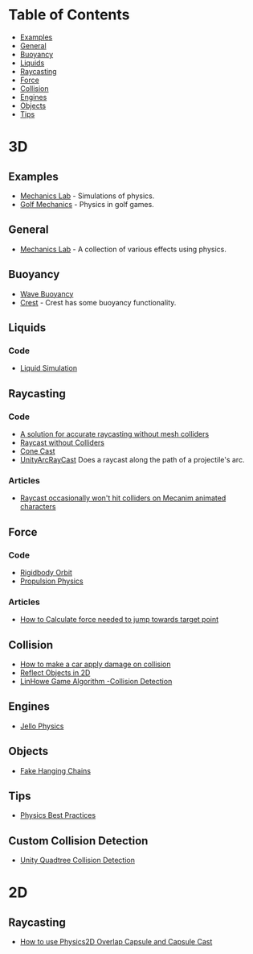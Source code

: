 # Table of Contents
- [Examples](#Examples)
- [General](#General)
- [Buoyancy](#Buoyancy)
- [Liquids](#Liquids)
- [Raycasting](#Raycasting)
- [Force](#Force)
- [Collision](#Collision)
- [Engines](#Engines)
- [Objects](#Objects)
- [Tips](#Tips)
# 3D
## Examples
* [Mechanics Lab](https://github.com/dpreid/mechanicsLab) - Simulations of physics.
* [Golf Mechanics](https://github.com/brogan89/Golf-Mechanics) - Physics in golf games.

## General
* [Mechanics Lab](https://github.com/dpreid/mechanicsLab) - A collection of various effects using physics.  


## Buoyancy
* [Wave Buoyancy](https://github.com/dbrizov/Unity-WaterBuoyancy)
* [Crest](https://github.com/crest-ocean/crest) - Crest has some buoyancy functionality.

## Liquids
### Code
* [Liquid Simulation](https://github.com/ivuecode/Liquid-Simulation)

## Raycasting
### Code
* [A solution for accurate raycasting without mesh colliders](https://forum.unity.com/threads/a-solution-for-accurate-raycasting-without-mesh-colliders.134554/)
* [Raycast without Colliders](https://forum.unity.com/threads/raycast-without-colliders.14378/)
* [Cone Cast](trinit.es/unity/scripts/csharp/raycast/Conecast.cs) 
* [UnityArcRayCast](https://github.com/williamrjackson/UnityArcRayCast)
Does a raycast along the path of a projectile's arc.
### Articles
* [Raycast occasionally won't hit colliders on Mecanim animated characters](https://answers.unity.com/questions/746716/raycast-occasionally-wont-hit-colliders-on-mecanim.html)

## Force
### Code
* [Rigidbody Orbit](https://github.com/edom18/RigidbodyOrbit)
* [Propulsion Physics](https://github.com/calebhc/propulsion-physics)
### Articles
* [How to Calculate force needed to jump towards target point](https://forum.unity.com/threads/how-to-calculate-force-needed-to-jump-towards-target-point.372288/)
## Collision
* [How to make a car apply damage on collision](http://answers.unity3d.com/questions/17318/how-to-make-car-apply-damage-on-collision-an-objec.html)
* [Reflect Objects in 2D](http://www.theappguruz.com/blog/reflect-object-in-unity2d)
* [LinHowe Game Algorithm -Collision Detection](https://github.com/IceLanguage/LinHoweGameAlgorithm/tree/master/Assets/Scripts/06-collisionDetection)

## Engines
* [Jello Physics](https://github.com/kwanchangnim/Jello-Physics)

## Objects
* [Fake Hanging Chains](https://github.com/forestrf/Fake-hanging-chains)
## Tips
* [Physics Best Practices](https://unity3d.com/learn/tutorials/topics/physics/physics-best-practices?playlist=30089)


## Custom Collision Detection
* [Unity Quadtree Collision Detection](https://github.com/MrTrueChina/Unity-Quadtree-Collision-Detection)

# 2D

## Raycasting
* [How to use Physics2D Overlap Capsule and Capsule Cast](https://forum.unity.com/threads/how-to-use-the-new-physics2d-overlapcapsule-capsulecast.455232/) 
